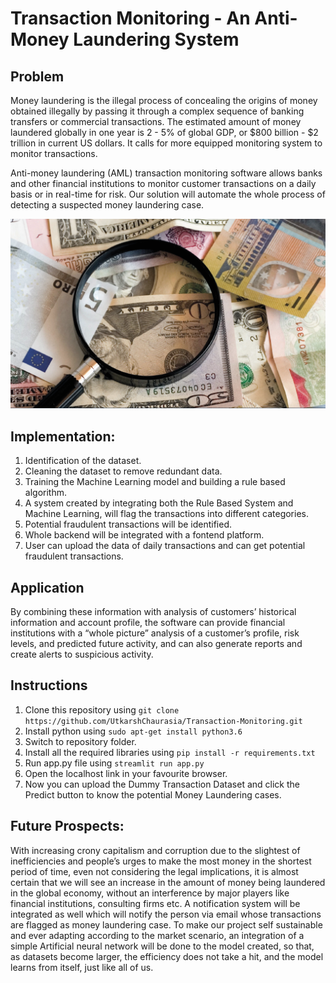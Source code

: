 # Transaction Monitoring - An Anti-Money Laundering System

## Problem

Money laundering is the illegal process of concealing the origins of money obtained illegally by passing it through a complex sequence of banking transfers or commercial transactions. The estimated amount of money laundered globally in one year is 2 - 5% of global GDP, or $800 billion - $2 trillion in current US dollars. It calls for more equipped monitoring system to monitor transactions. 

Anti-money laundering (AML) transaction monitoring software allows banks and other financial institutions to monitor customer transactions on a daily basis or in real-time for risk. Our solution will automate the whole process of detecting a suspected money laundering case.

![](ML.png)

## Implementation:

1. Identification of the dataset.
2. Cleaning the dataset to remove redundant data.
3. Training the Machine Learning model and building a rule based algorithm.
4. A system created by integrating both the Rule Based System and Machine Learning, will flag the transactions into different categories.
5. Potential fraudulent transactions will be identified.
6. Whole backend will be integrated with a fontend platform.
7. User can upload the data of daily transactions and can get potential fraudulent transactions.

## Application

By combining these information with analysis of customers’ historical information and account profile, the software can provide financial institutions with a “whole picture” analysis of a customer’s profile, risk levels, and predicted future activity, and can also generate reports and create alerts to suspicious activity.

## Instructions

1. Clone this repository using `git clone https://github.com/UtkarshChaurasia/Transaction-Monitoring.git`
2. Install python using `sudo apt-get install python3.6`
3. Switch to repository folder. 
3. Install all the required libraries using `pip install -r requirements.txt`
4. Run app.py file using `streamlit run app.py`
5. Open the localhost link in your favourite browser.
6. Now you can upload the Dummy Transaction Dataset and click the Predict button to know the potential Money Laundering cases.

## Future Prospects:

With increasing crony capitalism and corruption due to the slightest of inefficiencies and people’s urges to make the most money in the shortest period of time, even not considering the legal implications, it is almost certain that we will see an increase in the amount of money being laundered in the global economy, without an interference by major players like financial institutions, consulting firms etc. A notification system will be integrated as well which will notify the person via email whose transactions are flagged as money laundering case. To make our project self sustainable and ever adapting according to the market scenario, an integration of a simple Artificial neural network will be done to the model created, so that, as datasets become larger, the efficiency does not take a hit, and the model learns from itself, just like all of us.

